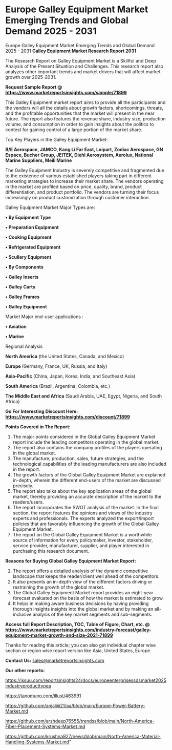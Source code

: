 # Europe Galley Equipment Market Emerging Trends and Global Demand 2025 - 2031
Europe Galley Equipment Market Emerging Trends and Global Demand 2025 - 2031
<strong>Galley Equipment Market Research Report 2031</strong>

The Research Report on Galley Equipment Market is a Skillful and Deep Analysis of the Present Situation and Challenges. This research report also analyzes other important trends and market drivers that will affect market growth over 2025-2031.

<strong>Request Sample Report @ <a href=https://www.marketreportsinsights.com/sample/71899>https://www.marketreportsinsights.com/sample/71899</a></strong>

This Galley Equipment market report aims to provide all the participants and the vendors will all the details about growth factors, shortcomings, threats, and the profitable opportunities that the market will present in the near future. The report also features the revenue share, industry size, production volume, and consumption in order to gain insights about the politics to contest for gaining control of a large portion of the market share.

Top Key Players in the Galley Equipment Market:

<strong>B/E Aerospace, JAMCO, Kang Li Far East, Loipart, Zodiac Aerospace, GN Espace, Bucher Group, JEITEK, Diehl Aerosystem, Aerolux, National Marine Suppliers, Meili Marine</strong>

The Galley Equipment Industry is severely competitive and fragmented due to the existence of various established players taking part in different marketing strategies to increase their market share. The vendors operating in the market are profiled based on price, quality, brand, product differentiation, and product portfolio. The vendors are turning their focus increasingly on product customization through customer interaction.

Galley Equipment Market Major Types are:

<strong>• By Equipment Type

• Preparation Equipment

• Cooking Equipment

• Refrigerated Equipment

• Scullery Equipment

• By Components

• Galley Inserts

• Galley Carts

• Galley Frames

• Galley Equipment</strong>

Market Major end-user applications :

<strong>• Aviation

• Marine</strong>

Regional Analysis

</u><strong><b>North America</b></strong> (the United States, Canada, and Mexico)

<strong><b>Europe </b></strong>(Germany, France, UK, Russia, and Italy)

<strong><b>Asia-Pacific</b></strong> (China, Japan, Korea, India, and Southeast Asia)

<strong><b>South America</b></strong> (Brazil, Argentina, Colombia, etc.)

<strong><b>The Middle East and Africa</b></strong> (Saudi Arabia, UAE, Egypt, Nigeria, and South Africa)

<strong>Go For Interesting Discount Here: <a href=https://www.marketreportsinsights.com/discount/71899>https://www.marketreportsinsights.com/discount/71899</a></strong>

<strong>Points Covered in The Report:</strong>
<ol>
  <li>The major points considered in the Global Galley Equipment Market report include the leading competitors operating in the global market.</li>
  <li>The report also contains the company profiles of the players operating in the global market.</li>
  <li>The manufacture, production, sales, future strategies, and the technological capabilities of the leading manufacturers are also included in the report.</li>
  <li>The growth factors of the Global Galley Equipment Market are explained in-depth, wherein the different end-users of the market are discussed precisely.</li>
  <li>The report also talks about the key application areas of the global market, thereby providing an accurate description of the market to the readers/users.</li>
  <li>The report incorporates the SWOT analysis of the market. In the final section, the report features the opinions and views of the industry experts and professionals. The experts analyzed the export/import policies that are favorably influencing the growth of the Global Galley Equipment Market.</li>
  <li>The report on the Global Galley Equipment Market is a worthwhile source of information for every policymaker, investor, stakeholder, service provider, manufacturer, supplier, and player interested in purchasing this research document.</li>
</ol>
<strong>Reasons for Buying Global Galley Equipment Market Report:</strong>

<ol>
  <li>The report offers a detailed analysis of the dynamic competitive landscape that keeps the reader/client well ahead of the competitors.</li>
  <li>It also presents an in-depth view of the different factors driving or restraining the growth of the global market.</li>
  <li>The Global Galley Equipment Market report provides an eight-year forecast evaluated on the basis of how the market is estimated to grow.</li>
  <li>It helps in making aware business decisions by having providing thorough insights insights into the global market and by making an all-inclusive analysis of the key market segments and sub-segments.</li>
</ol>
<strong>Access full Report Description, TOC, Table of Figure, Chart, etc. @ <a href=https://www.marketreportsinsights.com/industry-forecast/galley-equipment-market-growth-and-size-2021-71899>https://www.marketreportsinsights.com/industry-forecast/galley-equipment-market-growth-and-size-2021-71899</a></strong>


Thanks for reading this article; you can also get individual chapter wise section or region wise report version like Asia, United States, Europe.

<strong>Contact Us:</strong>
sales@marketreportsinsights.com

<strong>Our other reports:</strong>

<a href=https://issuu.com/reportsinsights24/docs/europeenterprisessdsmarket2025industryproducttypea>https://issuu.com/reportsinsights24/docs/europeenterprisessdsmarket2025industryproducttypea</a>

<a href=https://tanomuno.com/illust/463991>https://tanomuno.com/illust/463991</a>

<a href=https://github.com/anjaliiii21/aa/blob/main/Europe-Power-Battery-Market.md>https://github.com/anjaliiii21/aa/blob/main/Europe-Power-Battery-Market.md</a>

<a href=https://github.com/arshdeep76555/trendss/blob/main/North-America-Fiber-Placement-Systems-Market.md>https://github.com/arshdeep76555/trendss/blob/main/North-America-Fiber-Placement-Systems-Market.md</a>

<a href=https://github.com/krushna927/news/blob/main/North-America-Material-Handling-Systems-Market.md>https://github.com/krushna927/news/blob/main/North-America-Material-Handling-Systems-Market.md</a>"
